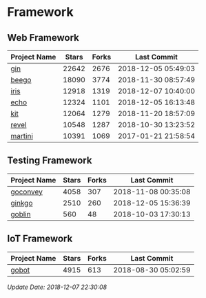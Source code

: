 # Framework

## Web Framework

| Project Name | Stars | Forks | Last Commit |
| ------------ | ----- | ----- | ----------- |
| [gin](https://github.com/gin-gonic/gin) | 22642 | 2676 | 2018-12-05 05:49:03 |
| [beego](https://github.com/astaxie/beego) | 18090 | 3774 | 2018-11-30 08:57:49 |
| [iris](https://github.com/kataras/iris) | 12918 | 1319 | 2018-12-07 10:40:00 |
| [echo](https://github.com/labstack/echo) | 12324 | 1101 | 2018-12-05 16:13:48 |
| [kit](https://github.com/go-kit/kit) | 12064 | 1279 | 2018-11-20 18:57:09 |
| [revel](https://github.com/revel/revel) | 10548 | 1287 | 2018-10-30 13:23:52 |
| [martini](https://github.com/go-martini/martini) | 10391 | 1069 | 2017-01-21 21:58:54 |

## Testing Framework

| Project Name | Stars | Forks | Last Commit |
| ------------ | ----- | ----- | ----------- |
| [goconvey](https://github.com/smartystreets/goconvey) | 4058 | 307 | 2018-11-08 00:35:08 |
| [ginkgo](https://github.com/onsi/ginkgo) | 2510 | 260 | 2018-12-05 15:36:39 |
| [goblin](https://github.com/franela/goblin) | 560 | 48 | 2018-10-03 17:30:13 |

## IoT Framework

| Project Name | Stars | Forks | Last Commit |
| ------------ | ----- | ----- | ----------- |
| [gobot](https://github.com/hybridgroup/gobot) | 4915 | 613 | 2018-08-30 05:02:59 |

*Update Date: 2018-12-07 22:30:08*